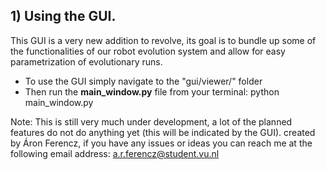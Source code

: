 
## 1) Using the GUI.

This GUI is a very new addition to revolve, its goal is to bundle up some of the functionalities of our robot evolution system and allow for easy parametrization of evolutionary runs.

- To use the GUI simply navigate to the "gui/viewer/" folder 
- Then run the **main_window.py** file from your terminal: python main_window.py


Note: This is still very much under development, a lot of the planned features do not do anything yet (this will be indicated by the GUI).  created by Áron Ferencz, if you have any issues or ideas you can reach me at the following email address: a.r.ferencz@student.vu.nl
